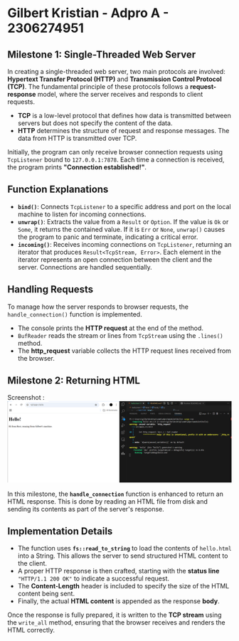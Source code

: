 # Gilbert Kristian - Adpro A - 2306274951

## Milestone 1: Single-Threaded Web Server  

In creating a single-threaded web server, two main protocols are involved: **Hypertext Transfer Protocol (HTTP)** and **Transmission Control Protocol (TCP)**. The fundamental principle of these protocols follows a **request-response** model, where the server receives and responds to client requests.  

- **TCP** is a low-level protocol that defines how data is transmitted between servers but does not specify the content of the data.  
- **HTTP** determines the structure of request and response messages. The data from HTTP is transmitted over TCP.  

Initially, the program can only receive browser connection requests using `TcpListener` bound to `127.0.0.1:7878`. Each time a connection is received, the program prints **"Connection established!"**.  

## Function Explanations  

- **`bind()`**: Connects `TcpListener` to a specific address and port on the local machine to listen for incoming connections.  
- **`unwrap()`**: Extracts the value from a `Result` or `Option`. If the value is `Ok` or `Some`, it returns the contained value. If it is `Err` or `None`, `unwrap()` causes the program to panic and terminate, indicating a critical error.  
- **`incoming()`**: Receives incoming connections on `TcpListener`, returning an iterator that produces `Result<TcpStream, Error>`. Each element in the iterator represents an open connection between the client and the server. Connections are handled sequentially.  

## Handling Requests  

To manage how the server responds to browser requests, the `handle_connection()` function is implemented.  

- The console prints the **HTTP request** at the end of the method.  
- `BufReader` reads the stream or lines from `TcpStream` using the `.lines()` method.  
- The **http_request** variable collects the HTTP request lines received from the browser.  


## Milestone 2: Returning HTML
Screenshot : 
![screenshot](/assets/images/commit_html.png)

In this milestone, the **`handle_connection`** function is enhanced to return an HTML response. This is done by reading an HTML file from disk and sending its contents as part of the server's response.  

## Implementation Details  

- The function uses **`fs::read_to_string`** to load the contents of `hello.html` into a String. This allows the server to send structured HTML content to the client.  
- A proper HTTP response is then crafted, starting with the **status line** `"HTTP/1.1 200 OK"` to indicate a successful request.  
- The **Content-Length** header is included to specify the size of the HTML content being sent.  
- Finally, the actual **HTML content** is appended as the response **body**.  

Once the response is fully prepared, it is written to the **TCP stream** using the `write_all` method, ensuring that the browser receives and renders the HTML correctly.  
